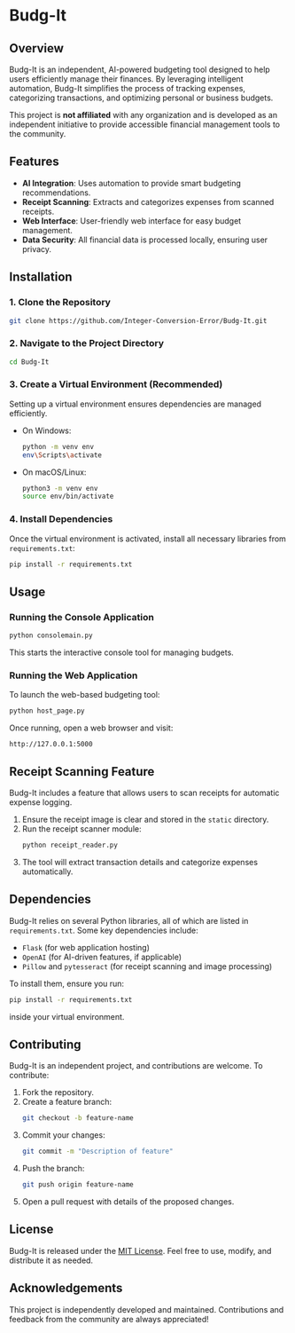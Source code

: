 # Budg-It

## Overview
Budg-It is an independent, AI-powered budgeting tool designed to help users efficiently manage their finances. By leveraging intelligent automation, Budg-It simplifies the process of tracking expenses, categorizing transactions, and optimizing personal or business budgets.

This project is **not affiliated** with any organization and is developed as an independent initiative to provide accessible financial management tools to the community.

## Features
- **AI Integration**: Uses automation to provide smart budgeting recommendations.
- **Receipt Scanning**: Extracts and categorizes expenses from scanned receipts.
- **Web Interface**: User-friendly web interface for easy budget management.
- **Data Security**: All financial data is processed locally, ensuring user privacy.

## Installation
### 1. Clone the Repository
```bash
git clone https://github.com/Integer-Conversion-Error/Budg-It.git
```

### 2. Navigate to the Project Directory
```bash
cd Budg-It
```

### 3. Create a Virtual Environment (Recommended)
Setting up a virtual environment ensures dependencies are managed efficiently.

- On Windows:
  ```bash
  python -m venv env
  env\Scripts\activate
  ```
- On macOS/Linux:
  ```bash
  python3 -m venv env
  source env/bin/activate
  ```

### 4. Install Dependencies
Once the virtual environment is activated, install all necessary libraries from `requirements.txt`:
```bash
pip install -r requirements.txt
```

## Usage
### Running the Console Application
```bash
python consolemain.py
```
This starts the interactive console tool for managing budgets.

### Running the Web Application
To launch the web-based budgeting tool:
```bash
python host_page.py
```
Once running, open a web browser and visit:
```
http://127.0.0.1:5000
```

## Receipt Scanning Feature
Budg-It includes a feature that allows users to scan receipts for automatic expense logging.

1. Ensure the receipt image is clear and stored in the `static` directory.
2. Run the receipt scanner module:
   ```bash
   python receipt_reader.py
   ```
3. The tool will extract transaction details and categorize expenses automatically.

## Dependencies
Budg-It relies on several Python libraries, all of which are listed in `requirements.txt`. Some key dependencies include:
- `Flask` (for web application hosting)
- `OpenAI` (for AI-driven features, if applicable)
- `Pillow` and `pytesseract` (for receipt scanning and image processing)

To install them, ensure you run:
```bash
pip install -r requirements.txt
```
inside your virtual environment.

## Contributing
Budg-It is an independent project, and contributions are welcome. To contribute:
1. Fork the repository.
2. Create a feature branch:
   ```bash
   git checkout -b feature-name
   ```
3. Commit your changes:
   ```bash
   git commit -m "Description of feature"
   ```
4. Push the branch:
   ```bash
   git push origin feature-name
   ```
5. Open a pull request with details of the proposed changes.

## License
Budg-It is released under the [MIT License](LICENSE). Feel free to use, modify, and distribute it as needed.

## Acknowledgements
This project is independently developed and maintained. Contributions and feedback from the community are always appreciated!

